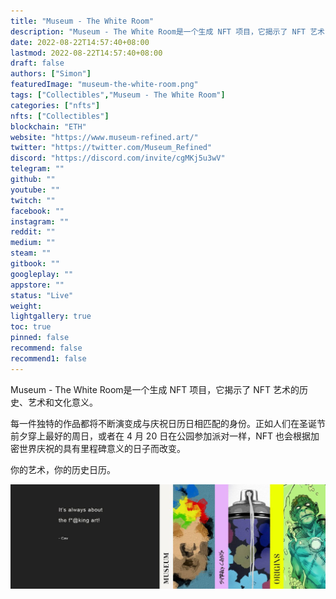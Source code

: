 ```yaml
---
title: "Museum - The White Room"
description: "Museum - The White Room是一个生成 NFT 项目，它揭示了 NFT 艺术的历史、艺术和文化意义。"
date: 2022-08-22T14:57:40+08:00
lastmod: 2022-08-22T14:57:40+08:00
draft: false
authors: ["Simon"]
featuredImage: "museum-the-white-room.png"
tags: ["Collectibles","Museum - The White Room"]
categories: ["nfts"]
nfts: ["Collectibles"]
blockchain: "ETH"
website: "https://www.museum-refined.art/"
twitter: "https://twitter.com/Museum_Refined"
discord: "https://discord.com/invite/cgMKj5u3wV"
telegram: ""
github: ""
youtube: ""
twitch: ""
facebook: ""
instagram: ""
reddit: ""
medium: ""
steam: ""
gitbook: ""
googleplay: ""
appstore: ""
status: "Live"
weight: 
lightgallery: true
toc: true
pinned: false
recommend: false
recommend1: false
---
```

Museum - The White Room是一个生成 NFT 项目，它揭示了 NFT 艺术的历史、艺术和文化意义。

每一件独特的作品都将不断演变成与庆祝日历日相匹配的身份。正如人们在圣诞节前夕穿上最好的周日，或者在 4 月 20 日在公园参加派对一样，NFT 也会根据加密世界庆祝的具有里程碑意义的日子而改变。

你的艺术，你的历史日历。

![配图](1036960.jpg)